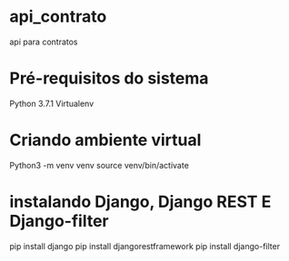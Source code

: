 # api_contrato
api para contratos

# Pré-requisitos do sistema

Python 3.7.1
Virtualenv

# Criando ambiente virtual

Python3 -m venv venv
source venv/bin/activate

# instalando Django, Django REST E Django-filter

pip install django
pip install djangorestframework
pip install django-filter 